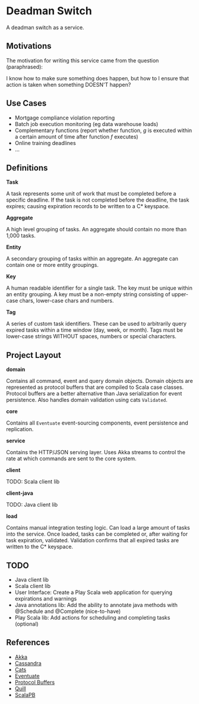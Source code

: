 # Deadman Switch

A deadman switch as a service.

## Motivations

The motivation for writing this service came from the question (paraphrased):

I know how to make sure something does happen, but how to I ensure that action is taken when something DOESN'T happen?

## Use Cases

- Mortgage compliance violation reporting
- Batch job execution monitoring (eg data warehouse loads)
- Complementary functions (report whether function, _g_ is executed within a certain amount of time after function _f_ executes)
- Online training deadlines
- ...

## Definitions

**Task**

A task represents some unit of work that must be completed before a specific deadline. If the task is not completed before the
deadline, the task expires; causing expiration records to be written to a C* keyspace.

**Aggregate**

A high level grouping of tasks. An aggregate should contain no more than 1,000 tasks.

**Entity**

A secondary grouping of tasks within an aggregate. An aggregate can contain one or more entity groupings.

**Key**

A human readable identifier for a single task. The key must be unique within an entity grouping. A key must be a non-empty string
consisting of upper-case chars, lower-case chars and numbers.

**Tag**

A series of custom task identifiers. These can be used to arbitrarily query expired tasks within a time window (day, week, or month).
Tags must be lower-case strings WITHOUT spaces, numbers or special characters.

## Project Layout

**domain**

Contains all command, event and query domain objects. Domain objects are represented as protocol buffers that are compiled to Scala
case classes. Protocol buffers are a better alternative than Java serialization for event persistence. Also handles domain validation
using cats `Validated`.

**core**

Contains all `Eventuate` event-sourcing components, event persistence and replication.

**service**

Contains the HTTP/JSON serving layer. Uses Akka streams to control the rate at which commands are sent to the core system.

**client**

TODO: Scala client lib

**client-java**

TODO: Java client lib

**load**

Contains manual integration testing logic. Can load a large amount of tasks into the service. Once loaded, tasks can be completed or,
after waiting for task expiration, validated. Validation confirms that all expired tasks are written to the C* keyspace.

## TODO

- Java client lib
- Scala client lib
- User Interface: Create a Play Scala web application for querying expirations and warnings
- Java annotations lib: Add the ability to annotate java methods with @Schedule and @Complete (nice-to-have)
- Play Scala lib: Add actions for scheduling and completing tasks (optional)

## References

- [Akka](https://akka.io/)
- [Cassandra](https://cassandra.apache.org/)
- [Cats](https://typelevel.github.io/cats/)
- [Eventuate](https://rbmhtechnology.github.io/eventuate/)
- [Protocol Buffers](https://developers.google.com/protocol-buffers/)
- [Quill](http://getquill.io/)
- [ScalaPB](https://scalapb.github.io/)
